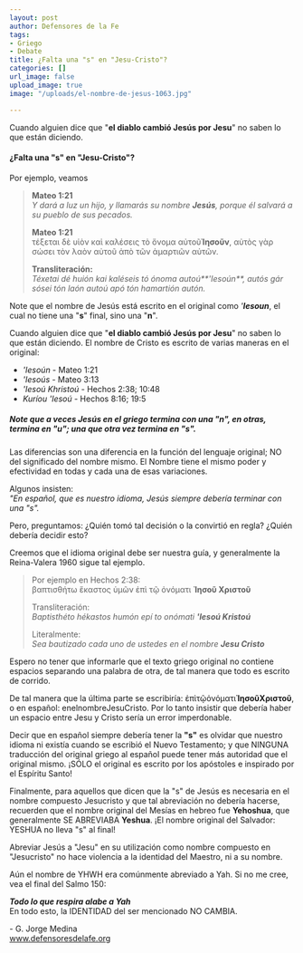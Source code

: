 ```yaml
---
layout: post
author: Defensores de la Fe
tags:
- Griego
- Debate
title: ¿Falta una "s" en "Jesu-Cristo"?
categories: []
url_image: false
upload_image: true
image: "/uploads/el-nombre-de-jesus-1063.jpg"

---
```

Cuando alguien dice que "**el diablo cambió Jesús por Jesu**" no saben lo que están diciendo.

#### ¿Falta una "s" en "Jesu-Cristo"? 

Por ejemplo, veamos
> **Mateo 1:21**  
> _Y dará a luz un hijo, y llamarás su nombre **Jesús**, porque él salvará a su pueblo de sus pecados._  
>   
> **Mateo 1:21**  
> τέξεται δὲ υἱὸν καὶ καλέσεις τὸ ὄνομα αὐτοῦ**Ἰησοῦν**, αὐτὸς γὰρ σώσει τὸν λαὸν αὐτοῦ ἀπὸ τῶν ἁμαρτιῶν αὐτῶν.  
>   
> **Transliteración:**  
> _Téxetai dé huión kai kaléseis tó ónoma autoú**'Iesoún**, autós gár sósei tón laón autoú apó tón hamartión autón._

Note que el nombre de Jesús está escrito en el original como _'**Iesoun**_, el cual no tiene una "**s**" final, sino una "**n**".  
  
Cuando alguien dice que "**el diablo cambió Jesús por Jesu**" no saben lo que están diciendo. El nombre de Cristo es escrito de varias maneras en el original:

* _'Iesoún_ - Mateo 1:21
* _'Iesoús_ - Mateo 3:13 
* _'Iesoú Khristoú_ - Hechos 2:38; 10:48
* _Kuríou 'Iesoú_ - Hechos 8:16; 19:5

##### **Note que a veces Jesús en el griego termina con una _"n"_, en otras, termina en _"u"_; una que otra vez termina en _"s"_.** 

Las diferencias son una diferencia en la función del lenguaje original; NO del significado del nombre mismo. El Nombre tiene el mismo poder y efectividad en todas y cada una de esas variaciones.  
  
Algunos insisten:  
_"En español, que es nuestro idioma, Jesús siempre debería terminar con una "s"._

Pero, preguntamos: ¿Quién tomó tal decisión o la convirtió en regla? ¿Quién debería decidir esto?

Creemos que el idioma original debe ser nuestra guía, y generalmente la Reina-Valera 1960 sigue tal ejemplo.

> Por ejemplo en Hechos 2:38:  
> βαπτισθήτω ἕκαστος ὑμῶν ἐπὶ τῷ ὀνόματι **Ἰησοῦ Χριστοῦ**  
>   
> Transliteración:  
> _Baptisthéto hékastos humón epí to onómati **'Iesoú Kristoú**_  
>   
> Literalmente:  
> _Sea bautizado cada uno de ustedes en el nombre **Jesu Cristo**_

  
Espero no tener que informarle que el texto griego original no contiene espacios separando una palabra de otra, de tal manera que todo es escrito de corrido.

De tal manera que la última parte se escribiría: ἐπὶτῷὀνόματι**ἸησοῦΧριστοῦ**, o en español: enelnombreJesuCristo. Por lo tanto insistir que debería haber un espacio entre Jesu y Cristo sería un error imperdonable.  
  
Decir que en español siempre debería tener la **"s"** es olvidar que nuestro idioma ni existía cuando se escribió el Nuevo Testamento; y que NINGUNA traducción del original griego al español puede tener más autoridad que el original mismo. ¡SÓLO el original es escrito por los apóstoles e inspirado por el Espíritu Santo!  
  
Finalmente, para aquellos que dicen que la "s" de Jesús es necesaria en el nombre compuesto Jesucristo y que tal abreviación no debería hacerse, recuerden que el nombre original del Mesías en hebreo fue **Yehoshua**, que generalmente SE ABREVIABA **Yeshua**. ¡El nombre original del Salvador: YESHUA no lleva "s" al final!  
  
Abreviar Jesús a "Jesu" en su utilización como nombre compuesto en "Jesucristo" no hace violencia a la identidad del Maestro, ni a su nombre.

Aún el nombre de YHWH era comúnmente abreviado a Yah. Si no me cree, vea el final del Salmo 150:  
  
**_Todo lo que respira alabe a Yah_**  
En todo esto, la IDENTIDAD del ser mencionado NO CAMBIA.  
  
\- G. Jorge Medina  
www.defensoresdelafe.org